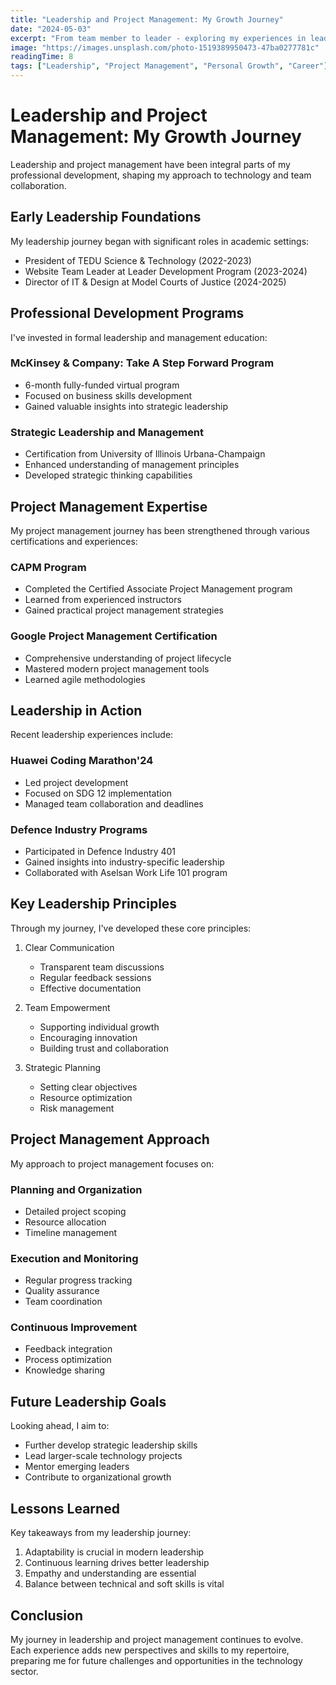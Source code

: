 ```yaml
---
title: "Leadership and Project Management: My Growth Journey"
date: "2024-05-03"
excerpt: "From team member to leader - exploring my experiences in leadership and project management across various roles"
image: "https://images.unsplash.com/photo-1519389950473-47ba0277781c"
readingTime: 8
tags: ["Leadership", "Project Management", "Personal Growth", "Career"]
---
```


# Leadership and Project Management: My Growth Journey

Leadership and project management have been integral parts of my professional development, shaping my approach to technology and team collaboration.

## Early Leadership Foundations

My leadership journey began with significant roles in academic settings:

- President of TEDU Science & Technology (2022-2023)
- Website Team Leader at Leader Development Program (2023-2024)
- Director of IT & Design at Model Courts of Justice (2024-2025)

## Professional Development Programs

I've invested in formal leadership and management education:

### McKinsey & Company: Take A Step Forward Program
- 6-month fully-funded virtual program
- Focused on business skills development
- Gained valuable insights into strategic leadership

### Strategic Leadership and Management
- Certification from University of Illinois Urbana-Champaign
- Enhanced understanding of management principles
- Developed strategic thinking capabilities

## Project Management Expertise

My project management journey has been strengthened through various certifications and experiences:

### CAPM Program
- Completed the Certified Associate Project Management program
- Learned from experienced instructors
- Gained practical project management strategies

### Google Project Management Certification
- Comprehensive understanding of project lifecycle
- Mastered modern project management tools
- Learned agile methodologies

## Leadership in Action

Recent leadership experiences include:

### Huawei Coding Marathon'24
- Led project development
- Focused on SDG 12 implementation
- Managed team collaboration and deadlines

### Defence Industry Programs
- Participated in Defence Industry 401
- Gained insights into industry-specific leadership
- Collaborated with Aselsan Work Life 101 program

## Key Leadership Principles

Through my journey, I've developed these core principles:

1. Clear Communication
   - Transparent team discussions
   - Regular feedback sessions
   - Effective documentation

2. Team Empowerment
   - Supporting individual growth
   - Encouraging innovation
   - Building trust and collaboration

3. Strategic Planning
   - Setting clear objectives
   - Resource optimization
   - Risk management

## Project Management Approach

My approach to project management focuses on:

### Planning and Organization
- Detailed project scoping
- Resource allocation
- Timeline management

### Execution and Monitoring
- Regular progress tracking
- Quality assurance
- Team coordination

### Continuous Improvement
- Feedback integration
- Process optimization
- Knowledge sharing

## Future Leadership Goals

Looking ahead, I aim to:

- Further develop strategic leadership skills
- Lead larger-scale technology projects
- Mentor emerging leaders
- Contribute to organizational growth

## Lessons Learned

Key takeaways from my leadership journey:

1. Adaptability is crucial in modern leadership
2. Continuous learning drives better leadership
3. Empathy and understanding are essential
4. Balance between technical and soft skills is vital

## Conclusion

My journey in leadership and project management continues to evolve. Each experience adds new perspectives and skills to my repertoire, preparing me for future challenges and opportunities in the technology sector. 